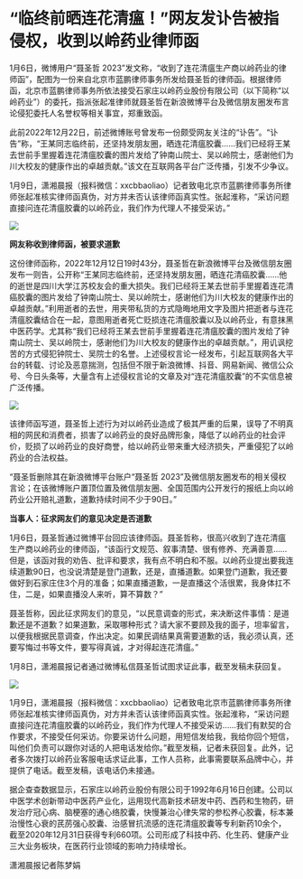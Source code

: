 # “临终前晒连花清瘟！”网友发讣告被指侵权，收到以岭药业律师函

1月6日，微博用户“聂圣哲
2023”发文称，“收到了连花清瘟生产商以岭药业的律师函”，配图为一份来自北京市蓝鹏律师事务所发给聂圣哲的律师函。根据律师函，北京市蓝鹏律师事务所依法接受石家庄以岭药业股份有限公司（以下简称“以岭药业”）的委托，指派张起准律师就聂圣哲在新浪微博平台及微信朋友圈发布言论侵犯委托人名誉权等相关事宜，郑重致函。

此前2022年12月22日，前述微博账号曾发布一份颇受网友关注的“讣告”。“讣告”称，“王某同志临终前，还坚持发朋友圈，晒连花清瘟胶囊……我们已经将王某去世前手里握着连花清瘟胶囊的图片发给了钟南山院士、吴以岭院士，感谢他们为川大校友的健康作出的卓越贡献。”该文在互联网各平台广泛传播，引发不少争议。

1月9日，潇湘晨报（报料微信：xxcbbaoliao）记者致电北京市蓝鹏律师事务所律师张起准核实律师函真伪，对方并未否认该律师函真实性。张起淮称，“采访问题直接问连花清瘟胶囊的以岭药业，我们作为代理人不接受采访。”

![](https://inews.gtimg.com/newsapp_bt/0/15604022414/1000)

**网友称收到律师函，被要求道歉**

这份律师函称，2022年12月12日19时43分，聂圣哲在新浪微博平台及微信朋友圈发布一则告，公开称“王某同志临终前，还坚持发朋友圈，晒连花清癌胶囊......他的逝世是四川大学江苏校友会的重大损失。我们已经将王某去世前手里握着连花清癌胶囊的图片发给了钟南山院士、吴以岭院士，感谢他们为川大校友的健康作出的卓越贡献。”利用逝者的去世，用夹带私货的方式隐晦地用文字及图片把逝者与连花清瘟胶囊结合在一起，意图用逝者死亡贬损连花清瘟胶囊以及以岭药业，有意抹黑中医药学。尤其称“我们已经将王某去世前手里握着连花清瘟胶囊的图片发给了钟南山院士、吴以岭院士，感谢他们为川大校友的健康作出的卓越贡献。”，用讥讽挖苦的方式侵犯钟院士、吴院士的名誉。上述侵权言论一经发布，引起互联网各大平台的转载、讨论及恶意揣测，包括但不限于新浪微博、抖音、网易新闻、微信公众号、今日头条等，大量含有上述侵权言论的文章及对“连花清瘟胶囊”的不实信息被广泛传播。

![](https://inews.gtimg.com/newsapp_bt/0/15604022447/1000)

该律师函写道，聂圣哲上述行为对以岭药业造成了极其严重的后果，误导了不明真相的网民和消费者，损害了以岭药业的良好品牌形象，降低了以岭药业的社会评价，贬损了以岭药业的良好商誉，给以岭药业带来重大经济损失，严重侵犯了以岭药业的合法权益。

“聂圣哲删除其在新浪微博平台账户“聂圣哲
2023”及微信朋友圈发布的相关侵权言论；在该微博账户置顶位置及微信朋友圈、全国范围内公开发行的报纸上向以岭药业公开赔礼道歉，道歉持续时间不少于90日。”

**当事人：征求网友们的意见决定是否道歉**

1月6日，聂圣哲通过微博平台回应该律师函。聂圣哲称，很高兴收到了连花清瘟生产商以岭药业的律师函，“该函行文规范、叙事清楚、很有修养、充满善意……但是，该函对我的劝告、批评和要求，我有点不明白和不服。以岭药业提出要我连续道歉90日，也没说清楚是登门道歉，还是，直播道歉。如果登门道歉，我还要做好到石家庄住3个月的准备；如果直播道歉，一是直播这个活很累，我身体扛不住，二是，如果直播没人来听，算不算数？”

聂圣哲称，因此征求网友们的意见，“以民意调查的形式，来决断这件事情：是道歉还是不道歉？如果道歉，采取哪种形式？请大家不要顾及我的面子，坦率留言，以便我根据民意调查，作出决定。如果民调结果真需要道歉的话，我必须认真，还要写悔过书等文件，要写得真诚，才对得起连花清瘟。”

1月8日，潇湘晨报记者通过微博私信聂圣哲试图求证此事，截至发稿未获回复。

![](https://inews.gtimg.com/newsapp_bt/0/15604022456/1000)

1月9日，潇湘晨报（报料微信：xxcbbaoliao）记者致电北京市蓝鹏律师事务所律师张起准核实律师函真伪，对方并未否认该律师函真实性。张起淮称，“采访问题直接问连花清瘟胶囊的以岭药业，我们作为代理人不接受采访……我们有默契的合作要求，不接受任何采访。你要采访什么问题，用短信发给我，我给你回个短信，叫他们负责可以跟你对话的人把电话发给你。”截至发稿，记者未获回复。此外，记者多次拨打以岭药业客服电话求证此事，工作人员称，此事需要联系品牌中心，并提供了电话。截至发稿，该电话仍未接通。

据企查查数据显示，石家庄以岭药业股份有限公司于1992年6月16日创建。公司以中医学术创新带动中医药产业化，运用现代高新技术研发中药、西药和生物药，研发治疗冠心病、脑梗塞的通心络胶囊，快慢兼治心律失常的参松养心胶囊，标本兼治慢性心衰的芪苈强心胶囊、治感冒抗流感的连花清瘟胶囊等专利新药10余个，截至2020年12月31日获得专利660项。公司形成了科技中药、化生药、健康产业三大业务板块，在医药行业领域的影响力持续增长。

潇湘晨报记者陈梦娟

